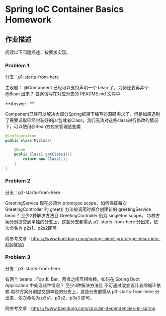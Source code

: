 # Spring IoC Container Basics Homework

## 作业描述

阅读以下问题描述，按要求实现。

### Problem 1

分支：p1-starts-from-here

主观题：
@Component 已经可以支持声明一个 bean 了，为何还要再弄个 @Bean 出来？
答案请写在对应分支的 README.md 文件中

**Answer : **

Component已经可以解决大部分Spring框架下编写的源码需求了，但是如果遇到了需要调取已经封装好的jar包或者Class，我们无法对这些class进行修改的情况下，可以使用@Bean方式来管理这些类

```java
@Configuration
public class Myclass{

	@Bean
	public Class1 getClass1(){
		return new Class1();
	}
}
```



### Problem 2

分支：p2-starts-from-here

GreetingService 现在必须为 prototype scope，如何保证每次 GreetingController 的 greet() 方法被调用时都会创建新的 greetingService bean？
至少2种解决方法且
GreetingController 仍为 singleton scope。
每种方案分别提交到单独的分支上，这些分支都需从 p2-starts-from-here 分出来，依次命名为 p2s1、p2s2即可。

附参考文章：https://www.baeldung.com/spring-inject-prototype-bean-into-singleton

### Problem 3

分支：p3-starts-from-here

有两个 beans：Foo 和 Bar。两者之间互相依赖，如何在 Spring Boot Application 中处理此种情况？
至少3种解决方法且
不可通过改变设计去除循环依赖
每种方案分别提交到单独的分支上，这些分支都需从 p3-starts-from-here 分出来，依次命名为 p3s1、p3s2、p3s3 即可。

附参考文章：https://www.baeldung.com/circular-dependencies-in-spring
